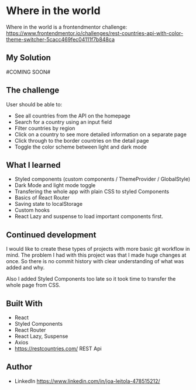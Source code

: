 # Where in the world

Where in the world is a frontendmentor challenge: https://www.frontendmentor.io/challenges/rest-countries-api-with-color-theme-switcher-5cacc469fec04111f7b848ca

## My Solution

#COMING SOON#

## The challenge

User should be able to:

- See all countries from the API on the homepage
- Search for a country using an input field
- Filter countries by region
- Click on a country to see more detailed information on a separate page
- Click through to the border countries on the detail page
- Toggle the color scheme between light and dark mode

## What I learned

- Styled components (custom components / ThemeProvider / GlobalStyle)
- Dark Mode and light mode toggle
- Transfering the whole app with plain CSS to styled Components
- Basics of React Router
- Saving state to localStorage
- Custom hooks
- React Lazy and suspense to load important components first.

## Continued development

I would like to create these types of projects with more basic git workflow in mind.
The problem I had with this project was that I made huge changes at once. So there is no commit history with clear understanding of what was added and why.

Also I added Styled Components too late so it took time to transfer the whole page from CSS.

## Built With

- React
- Styled Components
- React Router
- React Lazy, Suspense
- Axios
- https://restcountries.com/ REST Api

## Author

- LinkedIn https://www.linkedin.com/in/joa-leitola-478515212/
